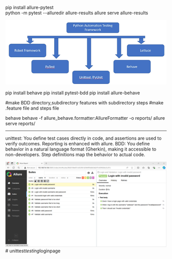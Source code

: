 pip install allure-pytest     
python -m pytest --alluredir allure-results
allure serve allure-results

![img.png](img.png)

pip install behave
pip install pytest-bdd
pip install allure-behave

#make BDD directory,subdirectory features with subdirectory steps
#make .feature file and steps file

behave
behave -f allure_behave.formatter:AllureFormatter -o reports/ 
allure serve reports/
*******************************************************************************************
unittest: You define test cases directly in code, and assertions are used to verify outcomes. Reporting is enhanced with allure.
BDD: You define behavior in a natural language format (Gherkin), making it accessible to non-developers. Step definitions map the behavior to actual code.




![img_1.png](img_1.png)
#   u n i t t e s t _ t e s t i n g _ l o g i n p a g e 
 
 